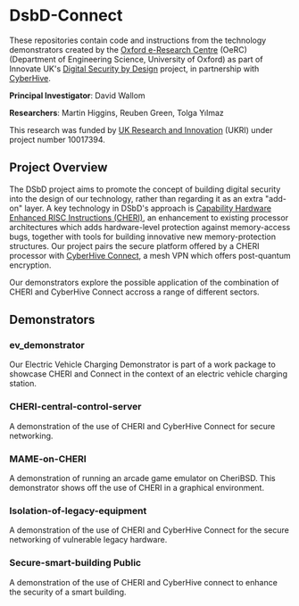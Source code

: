 # DsbD-Connect
These repositories contain code and instructions from the technology demonstrators created by the [Oxford e-Research Centre](https://oerc.ox.ac.uk/) (OeRC) (Department of Engineering Science, University of Oxford) as part of Innovate UK's [Digital Security by Design](https://www.dsbd.tech/) project, in partnership with [CyberHive](https://www.cyberhive.com/).

**Principal Investigator**: David Wallom

**Researchers**: Martin Higgins, Reuben Green, Tolga Yılmaz

This research was funded by [UK Research and Innovation](https://www.ukri.org/) (UKRI) under project number 10017394.

## Project Overview
The DSbD project aims to promote the concept of building digital security into the design of our technology, rather than regarding it as an extra "add-on" layer. A key
technology in DSbD's approach is [Capability Hardware Enhanced RISC Instructions (CHERI)](https://www.cl.cam.ac.uk/research/security/ctsrd/cheri/), an enhancement to
existing processor architectures which adds hardware-level protection against memory-access bugs, together with tools for building innovative new memory-protection structures.
Our project pairs the secure platform offered by a CHERI processor with [CyberHive Connect](https://www.cyberhive.com/product/cyberhive-connect/), a mesh VPN which offers
post-quantum encryption.

Our demonstrators explore the possible application of the combination of CHERI and CyberHive Connect accross a range of different sectors.

## Demonstrators

### ev_demonstrator
Our Electric Vehicle Charging Demonstrator is part of a work package to showcase CHERI and Connect in the context of an electric vehicle charging station.

### CHERI-central-control-server
A demonstration of the use of CHERI and CyberHive Connect for secure networking.

###  MAME-on-CHERI
A demonstration of running an arcade game emulator on CheriBSD. This demonstrator shows off the use of CHERI in a graphical environment.

###  Isolation-of-legacy-equipment
A demonstration of the use of CHERI and CyberHive Connect for the secure networking of vulnerable legacy hardware.

### Secure-smart-building Public
A demonstration of the use of CHERI and CyberHive connect to enhance the security of a smart building.
